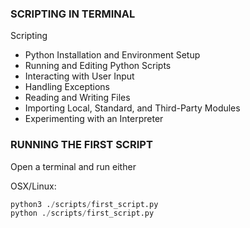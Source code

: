 ### SCRIPTING IN TERMINAL

Scripting
- Python Installation and Environment Setup
- Running and Editing Python Scripts
- Interacting with User Input
- Handling Exceptions
- Reading and Writing Files
- Importing Local, Standard, and Third-Party Modules
- Experimenting with an Interpreter

### RUNNING THE FIRST SCRIPT

Open a terminal and run either

OSX/Linux:
```python
python3 ./scripts/first_script.py
python ./scripts/first_script.py
```